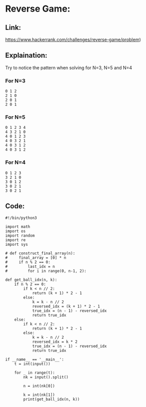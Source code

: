 # Reverse Game: 

## Link: 

https://www.hackerrank.com/challenges/reverse-game/problem)

## Explaination:

Try to notice the pattern when solving for N=3, N=5 and N=4

### For N=3

```
0 1 2
2 1 0
2 0 1
2 0 1
```
### For N=5

```
0 1 2 3 4
4 3 2 1 0
4 0 1 2 3
4 0 3 2 1
4 0 3 1 2
4 0 3 1 2
```

### For N=4

```
0 1 2 3
3 2 1 0
3 0 1 2
3 0 2 1
3 0 2 1
```

## Code:

```
#!/bin/python3

import math
import os
import random
import re
import sys

# def construct_final_array(n):
#     final_array = [0] * n
#     if n % 2 == 0:
#         last_idx = n
#         for i in range(0, n-1, 2):

def get_ball_idx(n, k):
    if n % 2 == 0:
        if k < n // 2:
            return (k + 1) * 2 - 1
        else:
            k = k - n // 2
            reversed_idx = (k + 1) * 2 - 1
            true_idx = (n - 1) - reversed_idx
            return true_idx
    else:
        if k < n // 2:
            return (k + 1) * 2 - 1
        else:
            k = k - n // 2
            reversed_idx = k * 2
            true_idx = (n - 1) - reversed_idx
            return true_idx

if __name__ == '__main__':
    t = int(input())

    for _ in range(t):
        nk = input().split()

        n = int(nk[0])

        k = int(nk[1])
        print(get_ball_idx(n, k))
```

